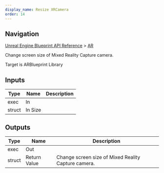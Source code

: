 ```yaml
---
display_name: Resize XRCamera
order: 14
---
```

## Navigation

[Unreal Engine Blueprint API Reference](https://dev.epicgames.com/documentation/en-us/unreal-engine/BlueprintAPI) > [AR](https://dev.epicgames.com/documentation/en-us/unreal-engine/BlueprintAPI/AR)

Change screen size of Mixed Reality Capture camera.

Target is ARBlueprint Library

## Inputs

| Type | Name | Description |
| --- | --- | --- |
| exec | In |  |
| struct | In Size |  |

## Outputs

| Type | Name | Description |
| --- | --- | --- |
| exec | Out |  |
| struct | Return Value | Change screen size of Mixed Reality Capture camera. |
